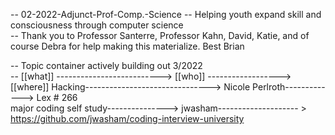 -- 02-2022-Adjunct-Prof-Comp.-Science -- Helping youth expand skill and consciousness through computer science  
-- Thank you to Professor Santerre, Professor Kahn, David, Katie, and of course Debra for help making this materialize. Best Brian  

-- Topic container actively building out 3/2022  
-- [[what]] --------------------------> [[who]]   ------------------> [[where]]
Hacking-------------------------------> Nicole Perlroth-------------> Lex # 266  
major coding self study---------------> jwasham-------------------- > https://github.com/jwasham/coding-interview-university  
